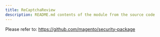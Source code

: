 ```yaml
---
title: ReCaptchaReview
description: README.md contents of the module from the source code
---
```


Please refer to: https://github.com/magento/security-package